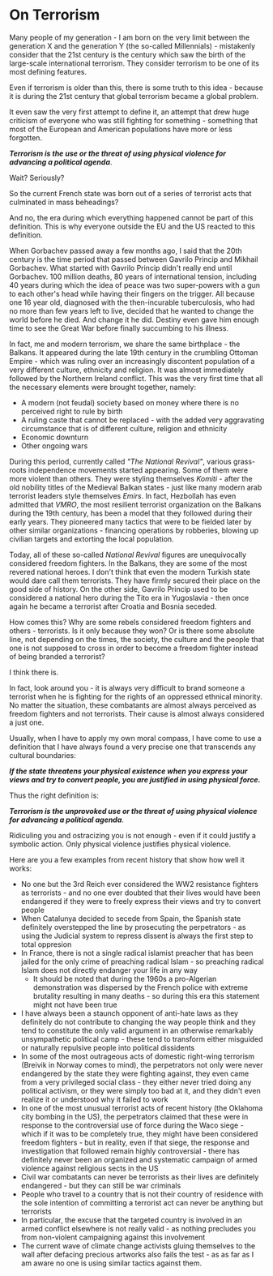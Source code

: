 # On Terrorism

Many people of my generation - I am born on the very limit between the generation X and the generation Y (the so-called Millennials) - mistakenly consider that the 21st century is the century which saw the birth of the large-scale international terrorism. They consider terrorism to be one of its most defining features.

Even if terrorism is older than this, there is some truth to this idea - because it is during the 21st century that global terrorism became a global problem.

It even saw the very first attempt to define it, an attempt that drew huge criticism of everyone who was still fighting for something - something that most of the European and American populations have more or less forgotten.

***Terrorism is the use or the threat of using physical violence for advancing a political agenda***.

Wait? Seriously?

So the current French state was born out of a series of terrorist acts that culminated in mass beheadings?

And no, the era during which everything happened cannot be part of this definition. This is why everyone outside the EU and the US reacted to this definition.

When Gorbachev passed away a few months ago, I said that the 20th century is the time period that passed between Gavrilo Princip and Mikhail Gorbachev. What started with Gavrilo Princip didn't really end until Gorbachev. 100 million deaths, 80 years of international tension, including 40 years during which the idea of peace was two super-powers with a gun to each other's head while having their fingers on the trigger. All because one 16 year old, diagnosed with the then-incurable tuberculosis, who had no more than few years left to live, decided that he wanted to change the world before he died. And change it he did. Destiny even gave him enough time to see the Great War before finally succumbing to his illness.

In fact, me and modern terrorism, we share the same birthplace - the Balkans. It appeared during the late 19th century in the crumbling Ottoman Empire - which was ruling over an increasingly discontent population of a very different culture, ethnicity and religion. It was almost immediately followed by the Northern Ireland conflict. This was the very first time that all the necessary elements were brought together, namely:
* A modern (not feudal) society based on money where there is no perceived right to rule by birth
* A ruling caste that cannot be replaced - with the added very aggravating circumstance that is of different culture, religion and ethnicity
* Economic downturn
* Other ongoing wars

During this period, currently called *"The National Revival"*, various grass-roots independence movements started appearing. Some of them were more violent than others. They were styling themselves *Komiti* - after the old nobility titles of the Medieval Balkan states - just like many modern arab terrorist leaders style themselves *Emirs*. In fact, Hezbollah has even admitted that *VMRO*, the most resilient terrorist organization on the Balkans during the 19th century, has been a model that they followed during their early years. They pioneered many tactics that were to be fielded later by other similar organizations - financing operations by robberies, blowing up civilian targets and extorting the local population.

Today, all of these so-called *National Revival* figures are unequivocally considered freedom fighters. In the Balkans, they are some of the most revered national heroes. I don't think that even the modern Turkish state would dare call them terrorists. They have firmly secured their place on the good side of history. On the other side, Gavrilo Princip used to be considered a national hero during the Tito era in Yugoslavia - then once again he became a terrorist after Croatia and Bosnia seceded.

How comes this? Why are some rebels considered freedom fighters and others - terrorists. Is it only because they won? Or is there some absolute line, not depending on the times, the society, the culture and the people that one is not supposed to cross in order to become a freedom fighter instead of being branded a terrorist?

I think there is.

In fact, look around you - it is always very difficult to brand someone a terrorist when he is fighting for the rights of an oppressed ethnical minority. No matter the situation, these combatants are almost always perceived as freedom fighters and not terrorists. Their cause is almost always considered a just one.

Usually, when I have to apply my own moral compass, I have come to use a definition that I have always found a very precise one that transcends any cultural boundaries:

***If the state threatens your physical existence when you express your views and try to convert people, you are justified in using physical force.***

Thus the right definition is:

***Terrorism is the unprovoked use or the threat of using physical violence for advancing a political agenda***.

Ridiculing you and ostracizing you is not enough - even if it could justify a symbolic action. Only physical violence justifies physical violence.

Here are you a few examples from recent history that show how well it works:
* No one but the 3rd Reich ever considered the WW2 resistance fighters as terrorists - and no one ever doubted that their lives would have been endangered if they were to freely express their views and try to convert people
* When Catalunya decided to secede from Spain, the Spanish state definitely overstepped the line by prosecuting the perpetrators - as using the Judicial system to repress dissent is always the first step to total oppresion
* In France, there is not a single radical islamist preacher that has been jailed for the only crime of preaching radical Islam - so preaching radical Islam does not directly endanger your life in any way
  * It should be noted that during the 1960s a pro-Algerian demonstration was dispersed by the French police with extreme brutality resulting in many deaths - so during this era this statement might not have been true
* I have always been a staunch opponent of anti-hate laws as they definitely do not contribute to changing the way people think and they tend to constitute the only valid argument in an otherwise remarkably unsympathetic political camp - these tend to transform either misguided or naturally repulsive people into political dissidents
* In some of the most outrageous acts of domestic right-wing terrorism (Breivik in Norway comes to mind), the perpetrators not only were never endangered by the state they were fighting against, they even came from a very privileged social class - they either never tried doing any political activism, or they were simply too bad at it, and they didn't even realize it or understood why it failed to work
* In one of the most unusual terrorist acts of recent history (the Oklahoma city bombing in the US), the perpetrators claimed that these were in response to the controversial use of force during the Waco siege - which if it was to be completely true, they might have been considered freedom fighters - but in reality, even if that siege, the response and investigation that followed remain highly controversial - there has definitely never been an organized and systematic campaign of armed violence against religious sects in the US
* Civil war combatants can never be terrorists as their lives are definitely endangered - but they can still be war criminals
* People who travel to a country that is not their country of residence with the sole intention of committing a terrorist act can never be anything but terrorists
* In particular, the excuse that the targeted country is involved in an armed conflict elsewhere is not really valid - as nothing precludes you from non-violent campaigning against this involvement
* The current wave of climate change activists gluing themselves to the wall after defacing precious artworks also fails the test - as as far as I am aware no one is using similar tactics against them.